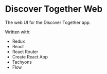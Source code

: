 # Discover Together Web

The web UI for the Discover Together app.

Written with:

* Redux
* React
* React Router
* Create React App
* Tachyons
* Flow

